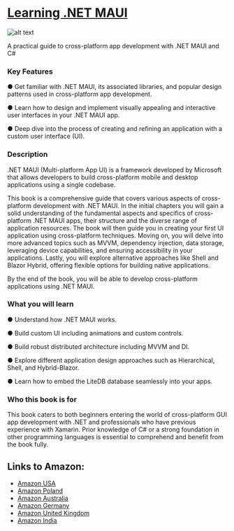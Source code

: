 # [Learning .NET MAUI](https://www.linkedin.com/in/alexeystarkov)

![alt text](https://s3.amazonaws.com/creativetim_bucket/products/27/original/opt_alp_thumbnail.jpg "Learning .NET MAUI")

A practical guide to cross-platform app development with .NET MAUI and C#

### Key Features

● Get familiar with .NET MAUI, its associated libraries, and popular design patterns used in cross-platform app development.

● Learn how to design and implement visually appealing and interactive user interfaces in your .NET MAUI app.

● Deep dive into the process of creating and refining an application with a custom user interface (UI).

### Description

.NET MAUI (Multi-platform App UI) is a framework developed by Microsoft that allows developers to build cross-platform mobile and desktop applications using a single codebase.

This book is a comprehensive guide that covers various aspects of cross-platform development with .NET MAUI. In the initial chapters you will gain a solid understanding of the fundamental aspects and specifics of cross-platform .NET MAUI apps, their structure and the diverse range of application resources. The book will then guide you in creating your first UI application using cross-platform techniques. Moving on, you will delve into more advanced topics such as MVVM, dependency injection, data storage, leveraging device capabilities, and ensuring accessibility in your applications. Lastly, you will explore alternative approaches like Shell and Blazor Hybrid, offering flexible options for building native applications.

By the end of the book, you will be able to develop cross-platform applications using .NET MAUI.

### What you will learn

● Understand how .NET MAUI works.

● Build custom UI including animations and custom controls.

● Build robust distributed architecture including MVVM and DI.

● Explore different application design approaches such as Hierarchical, Shell, and Hybrid-Blazor.

● Learn how to embed the LiteDB database seamlessly into your apps.

### Who this book is for

This book caters to both beginners entering the world of cross-platform GUI app development with .NET and professionals who have previous experience with Xamarin. Prior knowledge of C# or a strong foundation in other programming languages is essential to comprehend and benefit from the book fully.

## Links to Amazon:

+ [Amazon USA](https://www.amazon.com/Learning-NET-MAUI-Cross-Platform-development/dp/9355518803)
+ [Amazon Poland](https://www.amazon.pl/Learning-NET-MAUI-Cross-Platform-development/dp/9355518803/)
+ [Amazon Australia](https://www.amazon.com.au/Learning-NET-MAUI-Cross-Platform-development/dp/9355518803)
+ [Amazon Germany](https://www.amazon.de/-/en/Aleksei-Starkov/dp/9355518803/)
+ [Amazon United Kingdom](https://www.amazon.co.uk/Learning-NET-MAUI-Cross-Platform-development/dp/9355518803/)
+ [Amazon India](https://www.amazon.in/Learning-NET-MAUI-Aleksei-Starkov/dp/9355518803/)
